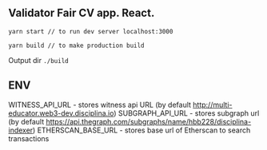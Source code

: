 ## Validator Fair CV app. React.

```yarn start // to run dev server localhost:3000```

```yarn build // to make production build```

Output dir ```./build```


## ENV

WITNESS_API_URL - stores witness api URL (by default http://multi-educator.web3-dev.disciplina.io)
SUBGRAPH_API_URL - stores subgraph url (by default https://api.thegraph.com/subgraphs/name/hbb228/disciplina-indexer)
ETHERSCAN_BASE_URL - stores base url of Etherscan to search transactions